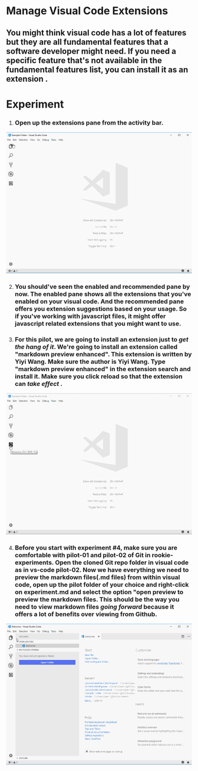 # **Manage Visual Code Extensions**

## You might think visual code has a lot of features but they are all fundamental features that a software developer might need. If you need a specific feature that's not available in the fundamental features list, you can install it as an extension . 

# **Experiment**

1. ### Open up the extensions pane from the activity bar. 

![](../images/pilot-03/extension-pane.gif)

2. ### You should've seen the enabled and recommended pane by now. The **enabled** pane shows all the extensions that you've enabled on your visual code. And the **recommended** pane offers you extension suggestions based on your usage. So if you've working with javascript files, it might offer javascript related extensions that you might want to use. 

3. ### For this pilot, we are going to install an extension just to _**get the hang of it**_. We're going to install an extension called "markdown preview enhanced". This extension is written by Yiyi Wang. Make sure the author is Yiyi Wang. Type "markdown preview enhanced" in the extension search and install it. Make sure you click reload so that the extension can _**take effect**_ . 

![](../images/pilot-03/install-extensions.gif)

4. ### Before you start with experiment #4, make sure you are comfortable with pilot-01 and pilot-02 of Git in rookie-experiments. Open the cloned Git repo folder in visual code as in **vs-code pilot-02**. Now we have everything we need to preview the markdown files(.md files) from within visual code, open up the pilot folder of your choice and right-click on experiment.md and select the option "open preview to preview the markdown files. This should be the way you need to view markdown files _**going forward**_ because it offers a lot of benefits over viewing from Github. 

![](../images/pilot-03/preview-markdown.gif)

